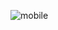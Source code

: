 ![mobile](https://github.com/ABDESSAMADMESRAR/mid-body/assets/130689222/6108e2ef-23ed-4dca-a639-13e0d79eeae6)


